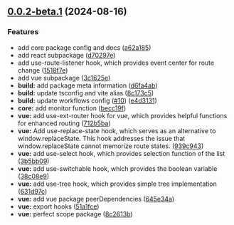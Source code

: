 ## [0.0.2-beta.1](https://github.com/rtpacks/toolkit/compare/3c1625e21437b6b530148cc5254f5e402353eba3...v0.0.2-beta.1) (2024-08-16)


### Features

* add core package config and docs ([a62a185](https://github.com/rtpacks/toolkit/commit/a62a185c648dde8b1fec1484059722b0ccc73f3d))
* add react subpackage ([d70297e](https://github.com/rtpacks/toolkit/commit/d70297ea53cd3f20abbf40f398d617b25da49e77))
* add use-route-listener hook, which provides event center for route change ([1518f7e](https://github.com/rtpacks/toolkit/commit/1518f7e0e74692f3f62135ad7519f3d7d33d405b))
* add vue subpackage ([3c1625e](https://github.com/rtpacks/toolkit/commit/3c1625e21437b6b530148cc5254f5e402353eba3))
* **build:** add package meta information ([d6fa4ab](https://github.com/rtpacks/toolkit/commit/d6fa4ab37ab3d50472b5272038fc8f95edab06df))
* **build:** update tsconfig and vite alias ([8c173c5](https://github.com/rtpacks/toolkit/commit/8c173c5622f91d80b71b6cd3c925bbfbb3961820))
* **build:** update workflows config ([#10](https://github.com/rtpacks/toolkit/issues/10)) ([e4d3131](https://github.com/rtpacks/toolkit/commit/e4d3131cae2611076049fd0cb539d7869bfa32cb))
* **core:** add monitor function ([becc19f](https://github.com/rtpacks/toolkit/commit/becc19f7ced7c75dec6987c990c13abdf7ea2c08))
* **vue:** add use-ext-router hook for vue, which provides helpful functions for enhanced routing ([712b5ba](https://github.com/rtpacks/toolkit/commit/712b5ba4919e206fa08a8a035a0229fc04505edf))
* **vue:** Add use-replace-state hook, which serves as an alternative to window.replaceState. This hook addresses the issue that window.replaceState cannot memorize route states. ([939c943](https://github.com/rtpacks/toolkit/commit/939c9432c4df19bd92b6cb16ba23c8d3c3e888e5))
* **vue:** add use-select hook, which provides selection function of the list ([3b5bb09](https://github.com/rtpacks/toolkit/commit/3b5bb09ca6c9e395e33ce81d2c22ea516f804bf8))
* **vue:** add use-switchable hook, which provides the boolean variable ([38c08e9](https://github.com/rtpacks/toolkit/commit/38c08e9c967e6cfb572d16f3fdacb5cd421bfbd9))
* **vue:** add use-tree hook, which provides simple tree implementation ([631d97c](https://github.com/rtpacks/toolkit/commit/631d97c4567e09ffe45f4068789d2714e55b8e73))
* **vue:** add vue package peerDependencies ([645e34a](https://github.com/rtpacks/toolkit/commit/645e34ae8351d6bed5bf5da36d48ae16e1f0716e))
* **vue:** export hooks ([51a1fce](https://github.com/rtpacks/toolkit/commit/51a1fce655bfdb33907a924417ffc16f3d7664a9))
* **vue:** perfect scope package ([8c2613b](https://github.com/rtpacks/toolkit/commit/8c2613b8c336e2aeb6277fde635048ad872f8bcb))



